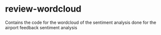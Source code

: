 # review-wordcloud

Contains the code for the wordcloud of the sentiment analysis done for the airport feedback sentiment analysis
